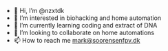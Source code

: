 - 👋 Hi, I’m @nzxtdk
- 👀 I’m interested in biohacking and home automation 
- 🌱 I’m currently learning coding and extract of DNA 
- 💞️ I’m looking to collaborate on home automations 
- 📫 How to reach me mark@soorensenfpv.dk 

<!---
nzxtdk/nzxtdk is a ✨ special ✨ repository because its `README.md` (this file) appears on your GitHub profile.
You can click the Preview link to take a look at your changes.
--->

